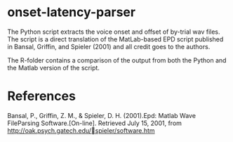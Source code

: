 # onset-latency-parser

The Python script extracts the voice onset and offset of by-trial wav files. The script is a direct translation of the MatLab-based EPD script published in Bansal, Griffin, and Spieler (2001) and all credit goes to the authors.

The R-folder contains a comparison of the output from both the Python and the Matlab version of the script.

# References
Bansal, P., Griffin, Z. M., & Spieler, D. H. (2001).Epd: Matlab Wave FileParsing Software.[On-line].  Retrieved  July  15,  2001,  from  http://oak.psych.gatech.edu/spieler/software.htm

